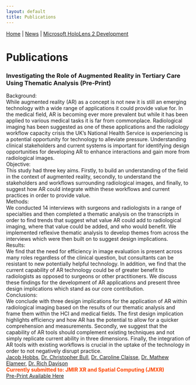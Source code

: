 ```yaml
---
layout: default
title: Publications
---
```


[Home](./) | [News](./news) | [Microsoft HoloLens 2 Development](https://jacobhobbs1.github.io/HoloLens2Development.github.io/)

# Publications

### Investigating the Role of Augmented Reality in Tertiary Care Using Thematic Analysis (Pre-Print)
Background: <br>
While augmented reality (AR) as a concept is not new it is still an emerging technology with a wide range of applications it could provide value for. In the medical field, AR is becoming ever more prevalent but while it has been applied to various medical tasks it is far from commonplace. Radiological imaging has been suggested as one of these applications and the radiology workflow capacity crisis the UK’s National Health Service is experiencing is a potential opportunity for technology to alleviate pressure. Understanding clinical stakeholders and current systems is important for identifying design opportunities for developing AR to enhance interactions and gain more from radiological images. <br>
Objective: <br>
This study had three key aims. Firstly, to build an understanding of the field in the context of augmented reality, secondly, to understand the stakeholders and workflows surrounding radiological images, and finally, to suggest how AR could integrate within these workflows and current practices in order to provide value. <br>
Methods: <br>
We conducted 14 interviews with surgeons and radiologists in a range of specialties and then completed a thematic analysis on the transcripts in order to find trends that suggest what value AR could add to radiological imaging, where that value could be added, and who would benefit. We implemented reflexive thematic analysis to develop themes from across the interviews which were then built on to suggest design implications. <br>
Results: <br>
We find that the need for efficiency in image evaluation is present across many roles regardless of the clinical question, but consultants can be resistant to new potentially helpful technology. In addition, we find that the current capability of AR technology could be of greater benefit to radiologists as opposed to surgeons or other practitioners. We discuss these findings for the development of AR applications and present three design implications which stand as our core contribution. <br>
Conclusions: <br>
We conclude with three design implications for the application of AR within radiological imaging based on the results of our thematic analysis and frame them within the HCI and medical fields. The first design implication highlights efficiency and how AR has the potential to allow for a quicker comprehension and measurements. Secondly, we suggest that the capability of AR tools should complement existing techniques and not simply replicate current ability in three dimensions. Finally, the integration of AR tools with existing workflows is crucial in the uptake of the technology in order to not negatively disrupt practice. <br>
<u>Jacob Hobbs</u>, [Dr. Christopher Bull](https://openlab.ncl.ac.uk/people/chris-bull/), [Dr. Caroline Claisse](https://openlab.ncl.ac.uk/people/caroline-claisse/), [Dr. Mathew Elameer](https://www.ncl.ac.uk/computing/staff/profile/richard-gordondavison.html), [Dr. Rich Davison](https://www.ncl.ac.uk/computing/staff/profile/richard-gordondavison.html) <br>
**<span style="color:orangered">Currently submitted to: JMIR XR and Spatial Computing (JMXR)</span>**  
[Pre-Print Available Here](https://preprints.jmir.org/preprint/68810)
